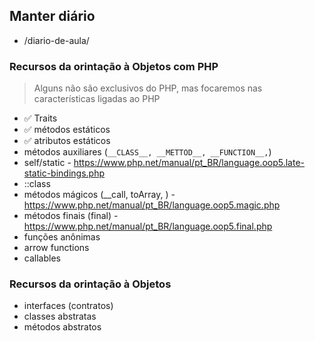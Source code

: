 ## Manter diário

- /diario-de-aula/


### Recursos da orintação à Objetos com PHP
> Alguns não são exclusivos do PHP, mas focaremos nas características ligadas ao PHP
- ✅ Traits
- ✅ métodos estáticos
- ✅ atributos estáticos
- métodos auxiliares (`__CLASS__, __METTOD__, __FUNCTION__,`)
- self/static - https://www.php.net/manual/pt_BR/language.oop5.late-static-bindings.php
- ::class
- métodos mágicos (__call, toArray, ) - https://www.php.net/manual/pt_BR/language.oop5.magic.php
- métodos finais (final) - https://www.php.net/manual/pt_BR/language.oop5.final.php
- funções anônimas
- arrow functions
- callables

### Recursos da orintação à Objetos
- interfaces (contratos)
- classes abstratas
- métodos abstratos
